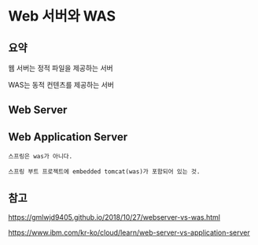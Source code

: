 # Web 서버와 WAS

## 요약 

웹 서버는 정적 파일을 제공하는 서버 

WAS는 동적 컨텐츠를 제공하는 서버

## Web Server 

## Web Application Server

    스프링은 was가 아니다.
    
    스프링 부트 프로젝트에 embedded tomcat(was)가 포함되어 있는 것.

## 참고 

https://gmlwjd9405.github.io/2018/10/27/webserver-vs-was.html

https://www.ibm.com/kr-ko/cloud/learn/web-server-vs-application-server